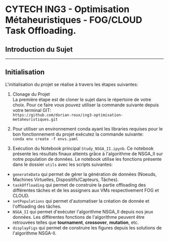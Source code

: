 # CYTECH ING3 - Optimisation Métaheuristiques - FOG/CLOUD Task Offloading.


## Introduction du Sujet
---


## Initialisation

L'initialisation du projet se réalise à travers les étapes suivantes: 

1. Clonage du Projet   
La première étape est de cloner le sujet dans le répertoire de votre choix. Pour ce faire vous pouvez utiliser la commande suivante depuis votre terminal GIT:    
` https://github.com/dorian-roux/ing3-optimisation-metaheuristiques.git `


2. Pour utiliser un environnement conda ayant les libraries requises pour le bon fonctionnement du projet exécutez la commande suivante:  
`conda env create -f envs.yaml`


3. Exécution du Notebook principal `Study_NSGA_II.ipynb`. 
Ce notebook présente les résultats finaux atteints grâce à l'algorithme de NSGA_II sur notre population de données. Le notebook utilise les fonctions présente dans le dossier `utils` avec les scripts suivantes:
- `generateData` qui permet de gérer la génération de données (Noeuds, Machines Virtuelles, Dispositifs/Capteurs, Tâches).
- `taskOffloading` qui permet de construire la partie offloading des différentes tâches et de les assigners aux VMs respectivement FOG et CLOUD.
- `setPopulations` qui permet d'automatiser la création de donnée et l'offloading des tâches.
- `NSGA_II` qui permet d'exécuter l'algorithme NSGA_II depuis nos jeux données. Les différentes fonctions de l'algorithme peuvent être retrouvées telles que **tournament**, **crossover**, **mutation**, etc.
- `displayFigs` qui permet de construire les figures depuis les solutions de l'algorithme NSGA-II. 
